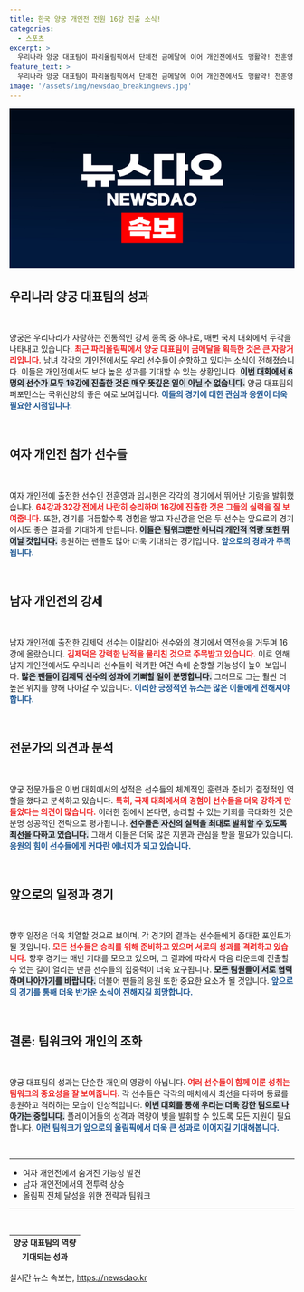 ```yaml
---
title: 한국 양궁 개인전 전원 16강 진출 소식!
categories:
  - 스포츠
excerpt: >
  우리나라 양궁 대표팀이 파리올림픽에서 단체전 금메달에 이어 개인전에서도 맹활약! 전훈영, 임시현, 김제덕이 16강에 진출하며 모두가 기대하는 순간이 다가오고 있습니다. 자세한 소식은 클릭해 확인하세요!
feature_text: >
  우리나라 양궁 대표팀이 파리올림픽에서 단체전 금메달에 이어 개인전에서도 맹활약! 전훈영, 임시현, 김제덕이 16강에 진출하며 모두가 기대하는 순간이 다가오고 있습니다. 자세한 소식은 클릭해 확인하세요!
image: '/assets/img/newsdao_breakingnews.jpg'
---
```


<p><img src="/assets/img/newsdao_breakingnews.jpg" alt="implanttips 속보" /></p>

<h2 data-ke-size="size26">우리나라 양궁 대표팀의 성과</h2>

<p data-ke-size="size16">&nbsp;</p>

<p>양궁은 우리나라가 자랑하는 전통적인 강세 종목 중 하나로, 매번 국제 대회에서 두각을 나타내고 있습니다. <b><span style="color: #ee2323;">최근 파리올림픽에서 양궁 대표팀이 금메달을 획득한 것은 큰 자랑거리입니다.</span></b> 남녀 각각의 개인전에서도 우리 선수들이 순항하고 있다는 소식이 전해졌습니다. 이들은 개인전에서도 보다 높은 성과를 기대할 수 있는 상황입니다. <b><span style="background-color: #21538527;">이번 대회에서 6명의 선수가 모두 16강에 진출한 것은 매우 뜻깊은 일이 아닐 수 없습니다.</span></b> 양궁 대표팀의 퍼포먼스는 국위선양의 좋은 예로 보여집니다. <b><span style="color: #1a5490;">이들의 경기에 대한 관심과 응원이 더욱 필요한 시점입니다.</span></b></p>

<p data-ke-size="size16">&nbsp;</p>

<h2 data-ke-size="size26">여자 개인전 참가 선수들</h2>

<p data-ke-size="size16">&nbsp;</p>

<p>여자 개인전에 출전한 선수인 전훈영과 임시현은 각각의 경기에서 뛰어난 기량을 발휘했습니다. <b><span style="color: #ee2323;">64강과 32강 전에서 나란히 승리하며 16강에 진출한 것은 그들의 실력을 잘 보여줍니다.</span></b> 또한, 경기를 거듭할수록 경험을 쌓고 자신감을 얻은 두 선수는 앞으로의 경기에서도 좋은 결과를 기대하게 만듭니다. <b><span style="background-color: #21538527;">이들은 팀워크뿐만 아니라 개인적 역량 또한 뛰어날 것입니다.</span></b> 응원하는 팬들도 많아 더욱 기대되는 경기입니다. <b><span style="color: #1a5490;">앞으로의 경과가 주목됩니다. </span></b></p>

<p data-ke-size="size16">&nbsp;</p>

<h2 data-ke-size="size26">남자 개인전의 강세</h2>

<p data-ke-size="size16">&nbsp;</p>

<p>남자 개인전에 출전한 김제덕 선수는 이탈리아 선수와의 경기에서 역전승을 거두며 16강에 올랐습니다. <b><span style="color: #ee2323;">김제덕은 강력한 난적을 물리친 것으로 주목받고 있습니다.</span></b> 이로 인해 남자 개인전에서도 우리나라 선수들이 럭키한 여건 속에 순항할 가능성이 높아 보입니다. <b><span style="background-color: #21538527;">많은 팬들이 김제덕 선수의 성과에 기뻐할 일이 분명합니다.</span></b> 그러므로 그는 훨씬 더 높은 위치를 향해 나아갈 수 있습니다. <b><span style="color: #1a5490;">이러한 긍정적인 뉴스는 많은 이들에게 전해져야 합니다.</span></b></p>

<p data-ke-size="size16">&nbsp;</p>

<h2 data-ke-size="size26">전문가의 의견과 분석</h2>

<p data-ke-size="size16">&nbsp;</p>

<p>양궁 전문가들은 이번 대회에서의 성적은 선수들의 체계적인 훈련과 준비가 결정적인 역할을 했다고 분석하고 있습니다. <b><span style="color: #ee2323;">특히, 국제 대회에서의 경험이 선수들을 더욱 강하게 만들었다는 의견이 많습니다.</span></b> 이러한 점에서 본다면, 승리할 수 있는 기회를 극대화한 것은 분명 성공적인 전략으로 평가됩니다. <b><span style="background-color: #21538527;">선수들은 자신의 실력을 최대로 발휘할 수 있도록 최선을 다하고 있습니다.</span></b> 그래서 이들은 더욱 많은 지원과 관심을 받을 필요가 있습니다. <b><span style="color: #1a5490;">응원의 힘이 선수들에게 커다란 에너지가 되고 있습니다.</span></b></p>

<p data-ke-size="size16">&nbsp;</p>

<h2 data-ke-size="size26">앞으로의 일정과 경기</h2>

<p data-ke-size="size16">&nbsp;</p>

<p>향후 일정은 더욱 치열할 것으로 보이며, 각 경기의 결과는 선수들에게 중대한 포인트가 될 것입니다. <b><span style="color: #ee2323;">모든 선수들은 승리를 위해 준비하고 있으며 서로의 성과를 격려하고 있습니다.</span></b> 향후 경기는 매번 기대를 모으고 있으며, 그 결과에 따라서 다음 라운드에 진출할 수 있는 길이 열리는 만큼 선수들의 집중력이 더욱 요구됩니다. <b><span style="background-color: #21538527;">모든 팀원들이 서로 협력하며 나아가기를 바랍니다.</span></b> 더불어 팬들의 응원 또한 중요한 요소가 될 것입니다. <b><span style="color: #1a5490;">앞으로의 경기를 통해 더욱 반가운 소식이 전해지길 희망합니다.</span></b></p>

<p data-ke-size="size16">&nbsp;</p>

<h2 data-ke-size="size26">결론: 팀워크와 개인의 조화</h2>

<p data-ke-size="size16">&nbsp;</p>

<p>양궁 대표팀의 성과는 단순한 개인의 영광이 아닙니다. <b><span style="color: #ee2323;">여러 선수들이 함께 이룬 성취는 팀워크의 중요성을 잘 보여줍니다.</span></b> 각 선수들은 각각의 매치에서 최선을 다하며 동료를 응원하고 격려하는 모습이 인상적입니다. <b><span style="background-color: #21538527;">이번 대회를 통해 우리는 더욱 강한 팀으로 나아가는 중입니다.</span></b> 플레이어들의 성격과 역량이 빛을 발휘할 수 있도록 모든 지원이 필요합니다. <b><span style="color: #1a5490;">이런 팀워크가 앞으로의 올림픽에서 더욱 큰 성과로 이어지길 기대해봅니다.</span></b></p>

<p data-ke-size="size16">&nbsp;</p>

<hr/>

<ul>
    <li>여자 개인전에서 숨겨진 가능성 발견</li>
    <li>남자 개인전에서의 전투력 상승</li>
    <li>올림픽 전체 달성을 위한 전략과 팀워크</li>
</ul>

<hr/>

<p data-ke-size="size16">&nbsp;</p>

<table style="border-collapse: collapse; width: 100%; height: 51px;">
    <tbody>
        <tr>
            <td style="text-align: center; height: 17px;"><b>양궁 대표팀의 역량</b></td>
        </tr>
        <tr>
            <td style="text-align: center; height: 17px;"><b>기대되는 성과</b></td>
        </tr>
    </tbody>
</table>
실시간 뉴스 속보는, <a href="https://newsdao.kr" rel="dofollow">https://newsdao.kr</a>


